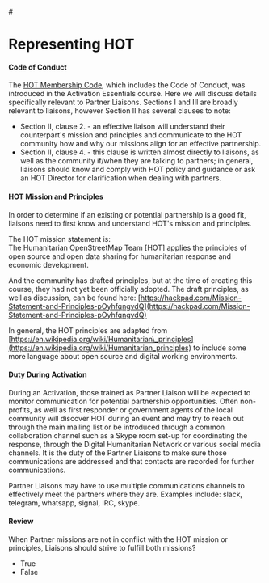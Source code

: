 \#

# Representing HOT

#### Code of Conduct

The [HOT Membership Code](http://hotosm.org/sites/default/files/HOT_Membership_Code.pdf), which includes the Code of Conduct, was introduced in the Activation Essentials course. Here we will discuss details specifically relevant to Partner Liaisons. Sections I and III are broadly relevant to liaisons, however Section II has several clauses to note:

* Section II, clause 2. - an effective liaison will understand their counterpart's mission and principles and communicate to the HOT community how and why our missions align for an effective partnership.
* Section II, clause 4. - this clause is written almost directly to liaisons, as well as the community if/when they are talking to partners; in general, liaisons should know and comply with HOT policy and guidance or ask an HOT Director for clarification when dealing with partners.

#### HOT Mission and Principles

In order to determine if an existing or potential partnership is a good fit, liaisons need to first know and understand HOT's mission and principles.

The HOT mission statement is:  
The Humanitarian OpenStreetMap Team \[HOT\] applies the principles of open source and open data sharing for humanitarian response and economic development.

And the community has drafted principles, but at the time of creating this course, they had not yet been officially adopted. The draft principles, as well as discussion, can be found here: [https://hackpad.com/Mission-Statement-and-Principles-pOyhfqngvdQ](https://hackpad.com/Mission-Statement-and-Principles-pOyhfqngvdQ)

In general, the HOT principles are adapted from [https://en.wikipedia.org/wiki/Humanitarian\_principles](https://en.wikipedia.org/wiki/Humanitarian_principles) to include some more language about open source and digital working environments.

#### Duty During Activation

During an Activation, those trained as Partner Liaison will be expected to monitor communication for potential partnership opportunities. Often non-profits, as well as first responder or government agents of the local community will discover HOT during an event and may try to reach out through the main mailing list or be introduced through a common collaboration channel such as a Skype room set-up for coordinating the response, through the Digital Humanitarian Network or various social media channels. It is the duty of the Partner Liaisons to make sure those communications are addressed and that contacts are recorded for further communications.

Partner Liaisons may have to use multiple communications channels to effectively meet the partners where they are. Examples include: slack, telegram, whatsapp, signal, IRC, skype.

#### Review

When Partner missions are not in conflict with the HOT mission or principles, Liaisons should strive to fulfill both missions?

* True
* False



